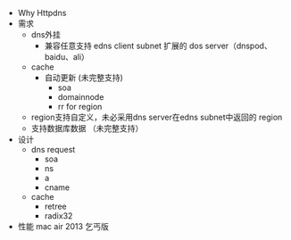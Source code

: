 - Why Httpdns
- 需求
    - dns外挂
        - 兼容任意支持 edns client subnet 扩展的 dos server（dnspod、baidu、ali）
    - cache
        - 自动更新 (未完整支持)
            - soa
            - domainnode
            - rr for region
    - region支持自定义，未必采用dns server在edns subnet中返回的 region
    - 支持数据库数据 （未完整支持）
- 设计
    - dns request
        - soa
        - ns
        - a
        - cname
    - cache
        - retree
        - radix32
- 性能
mac air 2013 乞丐版
![]()